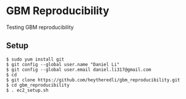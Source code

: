# GBM Reproducibility
Testing GBM reproducibility

## Setup

```
$ sudo yum install git
$ git config --global user.name "Daniel Li"
$ git config --global user.email daniel.li317@gmail.com
$ cd 
$ git clone https://github.com/heytheredli/gbm_reproducibility.git
$ cd gbm_reproducibility
$ . ec2_setup.sh
```


